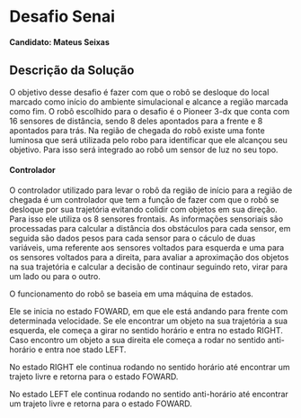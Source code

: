 # Desafio Senai
#### Candidato: Mateus Seixas
## Descrição da Solução
O objetivo desse desafio é fazer com que o robô se desloque do local marcado como início do ambiente simulacional e alcance a região marcada como fim.
O robô escolhido para o desafio é o Pioneer 3-dx que conta com 16 sensores de distância, sendo 8 deles apontados para a frente e 8 apontados para trás.
Na região de chegada do robô existe uma fonte luminosa que será utilizada pelo robo para identificar que ele alcançou seu objetivo. Para isso será integrado ao robô
um sensor de luz no seu topo.
#### Controlador
O controlador utilizado para levar o robô da região de início para a região de chegada é um controlador que tem a função de fazer com que o robô se desloque por sua trajetória
evitando colidir com objetos em sua direção. Para isso ele utiliza os 8 sensores frontais. As informações sensoriais são processadas para calcular a distância dos obstáculos para 
cada sensor, em seguida são dados pesos para cada sensor para o cáculo de duas variáveis, uma referente aos sensores voltados para esquerda e uma para os sensores voltados 
para a direita, para avaliar a aproximação dos objetos na sua trajetória e calcular a decisão de continaur seguindo reto, virar para um lado ou para o outro.

O funcionamento do robô se baseia em uma máquina de estados. 

Ele se inicia no estado FOWARD, em que ele está andando para frente com determinada velocidade. Se ele encontrar
um objeto na sua trajetória a sua esquerda, ele começa a girar no sentido horário e entra no estado RIGHT. Caso encontro um objeto a sua direita ele começa a rodar no sentido
anti-horário e entra noe stado LEFT.


No estado RIGHT ele continua rodando no sentido horário até encontrar um trajeto livre e retorna para o estado FOWARD.

No estado LEFT ele continua rodando no sentido anti-horário até encontrar um trajeto livre e retorna para o estado FOWARD.

